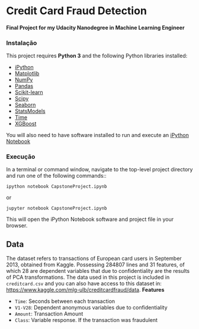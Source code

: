 # Credit Card Fraud Detection
#### Final Project for my Udacity Nanodegree in Machine Learning Engineer

### Instalação
This project requires **Python 3** and the following Python libraries installed:

- [iPython](https://ipython.org/)
- [Matplotlib](https://matplotlib.org/)
- [NumPy](http://www.numpy.org/)
- [Pandas](http://pandas.pydata.org/)
- [Scikit-learn](http://scikit-learn.org/stable/)
- [Scipy](https://www.scipy.org/)
- [Seaborn](https://seaborn.pydata.org/)
- [StatsModels](https://www.statsmodels.org/stable/index.html)
- [Time](https://docs.python.org/3/library/time.html)
- [XGBoost](http://xgboost.readthedocs.io/en/latest/get_started/index.html#python)

You will also need to have software installed to run and execute an [iPython Notebook](http://ipython.org/notebook.html)

### Execução
In a terminal or command window, navigate to the top-level project directory and run one of the following commands::

```ipython notebook CapstoneProject.ipynb```  

or

```jupyter notebook CapstoneProject.ipynb```

This will open the iPython Notebook software and project file in your browser.

## Data

The dataset refers to transactions of European card users in September 2013, obtained from Kaggle. Possessing 284807 lines and 31 features, of which 28 are dependent variables that due to confidentiality are the results of PCA transformations. The data used in this project is included in `creditcard.csv` and you can also have access to this dataset in: https://www.kaggle.com/mlg-ulb/creditcardfraud/data.
**Features**
- `Time`: Seconds between each transaction
- `V1-V28`: Dependent anonymous variables due to confidentiality
- `Amount`: Transaction Amount
- `Class`: Variable response. If the transaction was fraudulent
